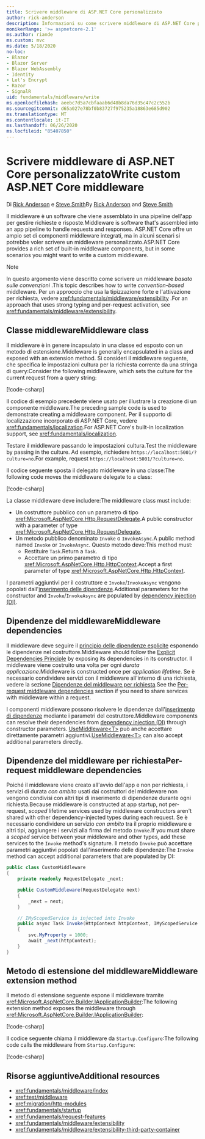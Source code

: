 ```yaml
---
title: Scrivere middleware di ASP.NET Core personalizzato
author: rick-anderson
description: Informazioni su come scrivere middleware di ASP.NET Core personalizzato.
monikerRange: '>= aspnetcore-2.1'
ms.author: riande
ms.custom: mvc
ms.date: 5/18/2020
no-loc:
- Blazor
- Blazor Server
- Blazor WebAssembly
- Identity
- Let's Encrypt
- Razor
- SignalR
uid: fundamentals/middleware/write
ms.openlocfilehash: aeebc7d5a7cbfaaab6d48b8da76d35c47c2c552b
ms.sourcegitcommit: d65a027e78bf0b83727f975235a18863e685d902
ms.translationtype: MT
ms.contentlocale: it-IT
ms.lasthandoff: 06/26/2020
ms.locfileid: "85407850"
---
```

# <a name="write-custom-aspnet-core-middleware"></a><span data-ttu-id="bcf4a-103">Scrivere middleware di ASP.NET Core personalizzato</span><span class="sxs-lookup"><span data-stu-id="bcf4a-103">Write custom ASP.NET Core middleware</span></span>

<span data-ttu-id="bcf4a-104">Di [Rick Anderson](https://twitter.com/RickAndMSFT) e [Steve Smith](https://ardalis.com/)</span><span class="sxs-lookup"><span data-stu-id="bcf4a-104">By [Rick Anderson](https://twitter.com/RickAndMSFT) and [Steve Smith](https://ardalis.com/)</span></span>

<span data-ttu-id="bcf4a-105">Il middleware è un software che viene assemblato in una pipeline dell'app per gestire richieste e risposte.</span><span class="sxs-lookup"><span data-stu-id="bcf4a-105">Middleware is software that's assembled into an app pipeline to handle requests and responses.</span></span> <span data-ttu-id="bcf4a-106">ASP.NET Core offre un ampio set di componenti middleware integrati, ma in alcuni scenari si potrebbe voler scrivere un middleware personalizzato.</span><span class="sxs-lookup"><span data-stu-id="bcf4a-106">ASP.NET Core provides a rich set of built-in middleware components, but in some scenarios you might want to write a custom middleware.</span></span>

> [!NOTE]
> <span data-ttu-id="bcf4a-107">In questo argomento viene descritto come scrivere un middleware *basato sulle convenzioni* .</span><span class="sxs-lookup"><span data-stu-id="bcf4a-107">This topic describes how to write *convention-based* middleware.</span></span> <span data-ttu-id="bcf4a-108">Per un approccio che usa la tipizzazione forte e l'attivazione per richiesta, vedere <xref:fundamentals/middleware/extensibility> .</span><span class="sxs-lookup"><span data-stu-id="bcf4a-108">For an approach that uses strong typing and per-request activation, see <xref:fundamentals/middleware/extensibility>.</span></span>

## <a name="middleware-class"></a><span data-ttu-id="bcf4a-109">Classe middleware</span><span class="sxs-lookup"><span data-stu-id="bcf4a-109">Middleware class</span></span>

<span data-ttu-id="bcf4a-110">Il middleware è in genere incapsulato in una classe ed esposto con un metodo di estensione.</span><span class="sxs-lookup"><span data-stu-id="bcf4a-110">Middleware is generally encapsulated in a class and exposed with an extension method.</span></span> <span data-ttu-id="bcf4a-111">Si consideri il middleware seguente, che specifica le impostazioni cultura per la richiesta corrente da una stringa di query:</span><span class="sxs-lookup"><span data-stu-id="bcf4a-111">Consider the following middleware, which sets the culture for the current request from a query string:</span></span>

[!code-csharp[](write/snapshot/StartupCulture.cs)]

<span data-ttu-id="bcf4a-112">Il codice di esempio precedente viene usato per illustrare la creazione di un componente middleware.</span><span class="sxs-lookup"><span data-stu-id="bcf4a-112">The preceding sample code is used to demonstrate creating a middleware component.</span></span> <span data-ttu-id="bcf4a-113">Per il supporto di localizzazione incorporato di ASP.NET Core, vedere <xref:fundamentals/localization>.</span><span class="sxs-lookup"><span data-stu-id="bcf4a-113">For ASP.NET Core's built-in localization support, see <xref:fundamentals/localization>.</span></span>

<span data-ttu-id="bcf4a-114">Testare il middleware passando le impostazioni cultura.</span><span class="sxs-lookup"><span data-stu-id="bcf4a-114">Test the middleware by passing in the culture.</span></span> <span data-ttu-id="bcf4a-115">Ad esempio, richiedere `https://localhost:5001/?culture=no`.</span><span class="sxs-lookup"><span data-stu-id="bcf4a-115">For example, request `https://localhost:5001/?culture=no`.</span></span>

<span data-ttu-id="bcf4a-116">Il codice seguente sposta il delegato middleware in una classe:</span><span class="sxs-lookup"><span data-stu-id="bcf4a-116">The following code moves the middleware delegate to a class:</span></span>

[!code-csharp[](write/snapshot/RequestCultureMiddleware.cs)]

<span data-ttu-id="bcf4a-117">La classe middleware deve includere:</span><span class="sxs-lookup"><span data-stu-id="bcf4a-117">The middleware class must include:</span></span>

* <span data-ttu-id="bcf4a-118">Un costruttore pubblico con un parametro di tipo <xref:Microsoft.AspNetCore.Http.RequestDelegate>.</span><span class="sxs-lookup"><span data-stu-id="bcf4a-118">A public constructor with a parameter of type <xref:Microsoft.AspNetCore.Http.RequestDelegate>.</span></span>
* <span data-ttu-id="bcf4a-119">Un metodo pubblico denominato `Invoke` o `InvokeAsync`.</span><span class="sxs-lookup"><span data-stu-id="bcf4a-119">A public method named `Invoke` or `InvokeAsync`.</span></span> <span data-ttu-id="bcf4a-120">Questo metodo deve:</span><span class="sxs-lookup"><span data-stu-id="bcf4a-120">This method must:</span></span>
  * <span data-ttu-id="bcf4a-121">Restituire `Task`.</span><span class="sxs-lookup"><span data-stu-id="bcf4a-121">Return a `Task`.</span></span>
  * <span data-ttu-id="bcf4a-122">Accettare un primo parametro di tipo <xref:Microsoft.AspNetCore.Http.HttpContext>.</span><span class="sxs-lookup"><span data-stu-id="bcf4a-122">Accept a first parameter of type <xref:Microsoft.AspNetCore.Http.HttpContext>.</span></span>
  
<span data-ttu-id="bcf4a-123">I parametri aggiuntivi per il costruttore e `Invoke`/`InvokeAsync` vengono popolati dall'[inserimento delle dipendenze](xref:fundamentals/dependency-injection).</span><span class="sxs-lookup"><span data-stu-id="bcf4a-123">Additional parameters for the constructor and `Invoke`/`InvokeAsync` are populated by [dependency injection (DI)](xref:fundamentals/dependency-injection).</span></span>

## <a name="middleware-dependencies"></a><span data-ttu-id="bcf4a-124">Dipendenze del middleware</span><span class="sxs-lookup"><span data-stu-id="bcf4a-124">Middleware dependencies</span></span>

<span data-ttu-id="bcf4a-125">Il middleware deve seguire il [principio delle dipendenze esplicite](/dotnet/standard/modern-web-apps-azure-architecture/architectural-principles#explicit-dependencies) esponendo le dipendenze nel costruttore.</span><span class="sxs-lookup"><span data-stu-id="bcf4a-125">Middleware should follow the [Explicit Dependencies Principle](/dotnet/standard/modern-web-apps-azure-architecture/architectural-principles#explicit-dependencies) by exposing its dependencies in its constructor.</span></span> <span data-ttu-id="bcf4a-126">Il middleware viene costruito una volta per ogni *durata applicazione*.</span><span class="sxs-lookup"><span data-stu-id="bcf4a-126">Middleware is constructed once per *application lifetime*.</span></span> <span data-ttu-id="bcf4a-127">Se è necessario condividere servizi con il middleware all'interno di una richiesta, vedere la sezione [Dipendenze del middleware per richiesta](#per-request-middleware-dependencies).</span><span class="sxs-lookup"><span data-stu-id="bcf4a-127">See the [Per-request middleware dependencies](#per-request-middleware-dependencies) section if you need to share services with middleware within a request.</span></span>

<span data-ttu-id="bcf4a-128">I componenti middleware possono risolvere le dipendenze dall'[inserimento di dipendenze](xref:fundamentals/dependency-injection) mediante i parametri del costruttore.</span><span class="sxs-lookup"><span data-stu-id="bcf4a-128">Middleware components can resolve their dependencies from [dependency injection (DI)](xref:fundamentals/dependency-injection) through constructor parameters.</span></span> <span data-ttu-id="bcf4a-129">[UseMiddleware&lt;T&gt;](/dotnet/api/microsoft.aspnetcore.builder.usemiddlewareextensions.usemiddleware#Microsoft_AspNetCore_Builder_UseMiddlewareExtensions_UseMiddleware_Microsoft_AspNetCore_Builder_IApplicationBuilder_System_Type_System_Object___) può anche accettare direttamente parametri aggiuntivi.</span><span class="sxs-lookup"><span data-stu-id="bcf4a-129">[UseMiddleware&lt;T&gt;](/dotnet/api/microsoft.aspnetcore.builder.usemiddlewareextensions.usemiddleware#Microsoft_AspNetCore_Builder_UseMiddlewareExtensions_UseMiddleware_Microsoft_AspNetCore_Builder_IApplicationBuilder_System_Type_System_Object___) can also accept additional parameters directly.</span></span>

## <a name="per-request-middleware-dependencies"></a><span data-ttu-id="bcf4a-130">Dipendenze del middleware per richiesta</span><span class="sxs-lookup"><span data-stu-id="bcf4a-130">Per-request middleware dependencies</span></span>

<span data-ttu-id="bcf4a-131">Poiché il middleware viene creato all'avvio dell'app e non per richiesta, i servizi di durata *con ambito* usati dai costruttori del middleware non vengono condivisi con altri tipi di inserimento di dipendenze durante ogni richiesta.</span><span class="sxs-lookup"><span data-stu-id="bcf4a-131">Because middleware is constructed at app startup, not per-request, *scoped* lifetime services used by middleware constructors aren't shared with other dependency-injected types during each request.</span></span> <span data-ttu-id="bcf4a-132">Se è necessario condividere un servizio *con ambito* tra il proprio middleware e altri tipi, aggiungere i servizi alla firma del metodo `Invoke`.</span><span class="sxs-lookup"><span data-stu-id="bcf4a-132">If you must share a *scoped* service between your middleware and other types, add these services to the `Invoke` method's signature.</span></span> <span data-ttu-id="bcf4a-133">Il metodo `Invoke` può accettare parametri aggiuntivi popolati dall'inserimento delle dipendenze:</span><span class="sxs-lookup"><span data-stu-id="bcf4a-133">The `Invoke` method can accept additional parameters that are populated by DI:</span></span>

```csharp
public class CustomMiddleware
{
    private readonly RequestDelegate _next;

    public CustomMiddleware(RequestDelegate next)
    {
        _next = next;
    }

    // IMyScopedService is injected into Invoke
    public async Task Invoke(HttpContext httpContext, IMyScopedService svc)
    {
        svc.MyProperty = 1000;
        await _next(httpContext);
    }
}
```

## <a name="middleware-extension-method"></a><span data-ttu-id="bcf4a-134">Metodo di estensione del middleware</span><span class="sxs-lookup"><span data-stu-id="bcf4a-134">Middleware extension method</span></span>

<span data-ttu-id="bcf4a-135">Il metodo di estensione seguente espone il middleware tramite <xref:Microsoft.AspNetCore.Builder.IApplicationBuilder>:</span><span class="sxs-lookup"><span data-stu-id="bcf4a-135">The following extension method exposes the middleware through <xref:Microsoft.AspNetCore.Builder.IApplicationBuilder>:</span></span>

[!code-csharp[](write/snapshot/RequestCultureMiddlewareExtensions.cs)]

<span data-ttu-id="bcf4a-136">Il codice seguente chiama il middleware da `Startup.Configure`:</span><span class="sxs-lookup"><span data-stu-id="bcf4a-136">The following code calls the middleware from `Startup.Configure`:</span></span>

[!code-csharp[](write/snapshot/Startup.cs?highlight=5)]

## <a name="additional-resources"></a><span data-ttu-id="bcf4a-137">Risorse aggiuntive</span><span class="sxs-lookup"><span data-stu-id="bcf4a-137">Additional resources</span></span>

* <xref:fundamentals/middleware/index>
* <xref:test/middleware>
* <xref:migration/http-modules>
* <xref:fundamentals/startup>
* <xref:fundamentals/request-features>
* <xref:fundamentals/middleware/extensibility>
* <xref:fundamentals/middleware/extensibility-third-party-container>
